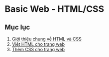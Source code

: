 # Basic Web - HTML/CSS

## Mục lục

1. [Giới thiệu chung về HTML và CSS](introduction/introduction.md)
2. [Viết HTML cho trang web](html_code/html_code.md)
3. [Thêm CSS cho trang web](css_code/css_code.md)
